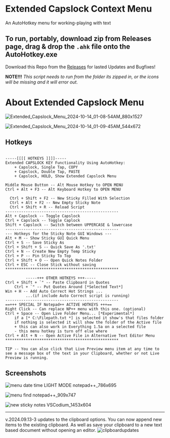 # Extended Capslock Context Menu
An AutoHotkey menu for working-playing with text

## To run, portably, download zip from Releases page, drag & drop the `.ahk` file onto the AutoHotkey.exe

Download this Repo from the [Releases](https://github.com/indigofairyx/Extended_Capslock_Context_Menu/releases) for lasted Updates and Bugfixes!

**NOTE!!!** *This script needs to run from the folder its zipped in, or the icons will be missing and it will error out.*


# About Extended Capslock Menu
![Extended_Capslock_Menu_2024-10-14_01-08-54AM_880x1527](https://github.com/user-attachments/assets/033ab52f-60ff-44c8-96ff-9ce3bd26de8f)

![Extended_Capslock_Menu_2024-10-14_01-09-45AM_544x672](https://github.com/user-attachments/assets/a458c45f-6844-45fa-a1b0-03feb308c3a1)

## Hotkeys

```autohotkey

-----[[[[ HOTKEYS ]]]]-----
Extended CAPSLOCK KEY Functionality Using AutoHotkey:
	+ Capslock, Single Tap, COPY
	+ Capslock, Double Tap, PASTE
	+ Capslock, HOLD, Show Extended Capslock Menu

Middle Mouse Button -- Alt Mouse Hotkey to OPEN MENU
Ctrl + Alt + F3 -- Alt Keyboard Hotkey to OPEN MENU

  Ctrl + Shift + F2 -- New Sticky Filled With Selection
  Ctrl + Alt + F2 -- New Empty Sticky Note
  Ctrl + Shift + R -- Reload Script
-------------------------------------------------- 
Alt + Capslock -- Toggle Capslock
Ctrl + Capslock -- Toggle Caplock
Shift + Capslock -- Switch between UPPERCASE & lowercase
-------------------------------------------------- 
--- Hotkeys for the Sticky Note GUI Windows ---
Alt + M -- Show Sticky GUI Quick Menu
Ctrl + S -- Save Sticky As
Ctrl + Shift + S -- Quick Save As '.txt'
Ctrl + N -- Create New Empty Temp Sticky
Ctrl + P -- Pin Sticky To Top
Ctrl + Shift + O -- Open Quick Notes Folder
Ctrl + ESC -- Close Stick without saving
**************************************************

         -----+++ OTHER HOTKEYS +++-----
Ctrl + Shift + `" -- Paste Clipboard in Quotes
	Ctrl + `" -- Put Quotes Around [*Selected Text*]
Win + H -- Add Auto Correct Hot Strings ...
		 ...(if include Auto Correct script is running)
-------------------------------------------------- 
==+++ SPECIAL IF Notepad++ ACTIVE HOTKEYS +++==
Right Click -- Can replace NP++ menu with this one. (optional)
Ctrl + Space -- Open Live Folder Menu... [*Experimental*]
	if a [* C:\Filepath.txt *] is selected it show's that files folder
	if nothing is selected it will show the folder of the Active file
	+ this can also work in Everything 1.5a on a selected file
	- this menu hotkey is turn off else where
Ctrl + Alt + N -- Open Active File in Alternative Text Editor Menu
**************************************************

TIP -- You can also click that Live Preview menu item at any time to see a message box of the text in your Clipboard, whether or not Live Preview is running.

```


## Screenshots




![menu date time LIGHT MODE notepad++_786x695](https://github.com/user-attachments/assets/e41cd97d-df7b-4358-97e1-e9fa3ea443ab)


![menu find notepad++_909x747](https://github.com/user-attachments/assets/f4f975f5-c17a-487a-ba15-985adb041ecf)

![new sticky notes VSCodium_1453x604](https://github.com/user-attachments/assets/e37ea6ac-1d60-4d2e-874c-4060bdf5572b)




***

v.2024.09.13-3 updates to the clipboard options. You can now append new items to the existing clipboard. As well as save your clipboard to a new text based document without opening an editor. 
![clipboardupdates](https://github.com/indigofairyx/Extended_Capslock_Context_Menu/blob/main/Extended%20Capslock%20Context%20Menu/Screenshots/clipboard%20updates%20590x638.png)

